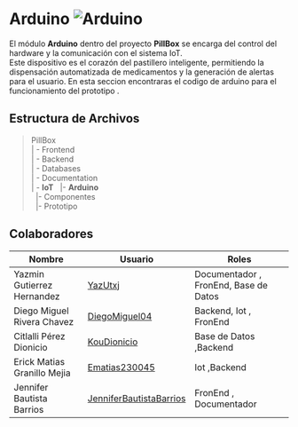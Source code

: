 #  Arduino ![Arduino](https://img.shields.io/badge/Arduino-00979D?style=for-the-badge&logo=arduino&logoColor=white)  
 
El módulo **Arduino** dentro del proyecto **PillBox** se encarga del control del hardware y la comunicación con el sistema IoT.  
Este dispositivo es el corazón del pastillero inteligente, permitiendo la dispensación automatizada de medicamentos y la generación de alertas para el usuario.
En esta seccion encontraras el codigo de arduino para el funcionamiento del prototipo .
##  Estructura de Archivos  
>PillBox  
>| - Frontend  
>| - Backend  
>| - Databases  
>| - Documentation  
>| - **IoT**
>&nbsp;&nbsp;|- **Arduino**<br>
>&nbsp;&nbsp;|- Componentes<br>
>&nbsp;&nbsp;|- Prototipo<br>

## Colaboradores
| Nombre                        | Usuario             | Roles |
|-------------------------------|---------------------|--------|
| Yazmin Gutierrez Hernandez  | [YazUtxj](https://github.com/YazUtxj)        | Documentador , FronEnd,  Base de Datos       |
| Diego Miguel Rivera Chavez          | [DiegoMiguel04](https://github.com/DiegoMiguel04)       |  Backend, Iot , FronEnd     |
| Citlalli Pérez Dionicio         | [KouDionicio](https://github.com/KouDionicio)             |  Base de Datos ,Backend     |
|  Erick Matias Granillo Mejia           | [Ematias230045](https://github.com/Ematias230045)            | Iot ,Backend     |
| Jennifer Bautista Barrios           |[JenniferBautistaBarrios](https://github.com/JenniferBautistaBarrios)            | FronEnd , Documentador      |